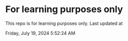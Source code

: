 # For learning purposes only
This repo is for learning purposes only.
Last updated at

Friday, July 19, 2024 5:52:24 AM

